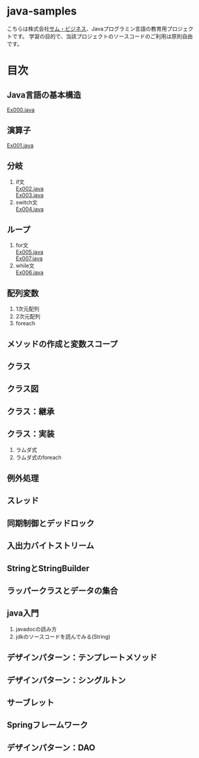 # java-samples
こちらは株式会社[サム・ビジネス](http://www.thumb-biz.co.jp/)、Javaプログラミン言語の教育用プロジェクトです。
学習の目的で、当該プロジェクトのソースコードのご利用は原則自由です。

# 目次
## Java言語の基本構造
  [Ex000.java](https://github.com/thumb-biz/java-samples/blob/master/src/main/java/jp/co/thumb_biz/java/samples/Ex000.java)  
## 演算子
  [Ex001.java](https://github.com/thumb-biz/java-samples/blob/master/src/main/java/jp/co/thumb_biz/java/samples/Ex001.java)  
## 分岐
1. if文  
  [Ex002.java](https://github.com/thumb-biz/java-samples/blob/master/src/main/java/jp/co/thumb_biz/java/samples/Ex002.java)  
  [Ex003.java](https://github.com/thumb-biz/java-samples/blob/master/src/main/java/jp/co/thumb_biz/java/samples/Ex003.java)  
1. switch文  
  [Ex004.java](https://github.com/thumb-biz/java-samples/blob/master/src/main/java/jp/co/thumb_biz/java/samples/Ex004.java)  
## ループ
1. for文  
  [Ex005.java](https://github.com/thumb-biz/java-samples/blob/master/src/main/java/jp/co/thumb_biz/java/samples/Ex005.java)  
  [Ex007.java](https://github.com/thumb-biz/java-samples/blob/master/src/main/java/jp/co/thumb_biz/java/samples/Ex007.java)  
1. while文  
  [Ex006.java](https://github.com/thumb-biz/java-samples/blob/master/src/main/java/jp/co/thumb_biz/java/samples/Ex006.java)  
## 配列変数
1. 1次元配列
1. 2次元配列
1. foreach
## メソッドの作成と変数スコープ
## クラス
## クラス図
## クラス：継承
## クラス：実装
1. ラムダ式
1. ラムダ式のforeach
## 例外処理
## スレッド
## 同期制御とデッドロック
## 入出力バイトストリーム
## StringとStringBuilder
## ラッパークラスとデータの集合
## java入門
1. javadocの読み方
1. jdkのソースコードを読んでみる(String)
## デザインパターン：テンプレートメソッド
## デザインパターン：シングルトン
## サーブレット
## Springフレームワーク
## デザインパターン：DAO
